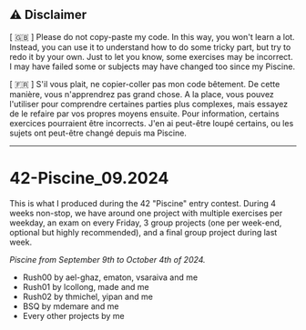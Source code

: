 ## :warning: Disclaimer

[ :uk: ] Please do not copy-paste my code. In this way, you won't learn a lot. Instead, you can use it to understand how to do some tricky part, but try to redo it by your own.
Just to let you know, some exercises may be incorrect. I may have failed some or subjects may have changed too since my Piscine.

[ :fr: ] S'il vous plait, ne copier-coller pas mon code bêtement. De cette manière, vous n'apprendrez pas grand chose. A la place, vous pouvez l'utiliser pour comprendre certaines parties plus complexes, mais essayez de le refaire par vos propres moyens ensuite.
Pour information, certains exercices pourraient être incorrects. J'en ai peut-être loupé certains, ou les sujets ont peut-être changé depuis ma Piscine.

---
# 42-Piscine_09.2024

This is what I produced during the 42 "Piscine" entry contest. During 4 weeks non-stop, we have around one project with multiple exercises per weekday, an exam on every Friday, 3 group projects (one per week-end, optional but highly recommended), and a final group project during last week.

_Piscine from September 9th to October 4th of 2024._

- Rush00 by ael-ghaz, ematon, vsaraiva and me
- Rush01 by lcollong, made and me
- Rush02 by thmichel, yipan and me
- BSQ by mdemare and me
- Every other projects by me
